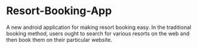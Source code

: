 # Resort-Booking-App
A new android application for making resort booking easy. In the traditional booking method, users ought to search for various resorts on the web and then book them on their particular website.
